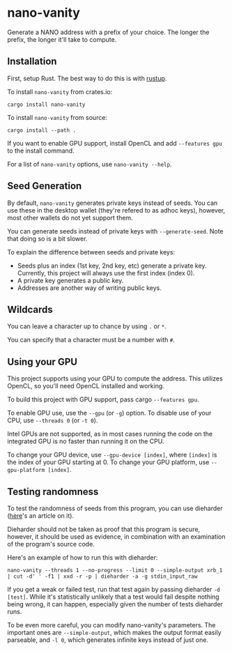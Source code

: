 # nano-vanity

Generate a NANO address with a prefix of your choice.
The longer the prefix, the longer it'll take to compute.

## Installation

First, setup Rust. The best way to do this is with [rustup](https://rustup.rs).

To install `nano-vanity` from crates.io:

```
cargo install nano-vanity
```

To install `nano-vanity` from source:

```
cargo install --path .
```

If you want to enable GPU support, install OpenCL and add `--features gpu` to the install command.

For a list of `nano-vanity` options, use `nano-vanity --help`.

## Seed Generation

By default, `nano-vanity` generates private keys instead of seeds.
You can use these in the desktop wallet (they're refered to as adhoc keys),
however, most other wallets do not yet support them.

You can generate seeds instead of private keys with `--generate-seed`.
Note that doing so is a bit slower.

To explain the difference between seeds and private keys:

- Seeds plus an index (1st key, 2nd key, etc) generate a private key.
  Currently, this project will always use the first index (index 0).
- A private key generates a public key.
- Addresses are another way of writing public keys.

## Wildcards

You can leave a character up to chance by using `.` or `*`.

You can specify that a character must be a number with `#`.

## Using your GPU

This project supports using your GPU to compute the address.
This utilizes OpenCL, so you'll need OpenCL installed and working.

To build this project with GPU support, pass cargo `--features gpu`.

To enable GPU use, use the `--gpu` (or `-g`) option. To disable
use of your CPU, use `--threads 0` (or `-t 0`).

Intel GPUs are not supported, as in most cases running the code on
the integrated GPU is no faster than running it on the CPU.

To change your GPU device, use `--gpu-device [index]`, where `[index]`
is the index of your GPU starting at 0.
To change your GPU platform, use `--gpu-platform [index]`.

## Testing randomness

To test the randomness of seeds from this program, you can use dieharder
([here](http://www.linux-mag.com/id/4125/)'s an article on it).

Dieharder should not be taken as proof that this program is secure, however, it should be used as evidence, in combination
with an examination of the program's source code.

Here's an example of how to run this with dieharder:

```
nano-vanity --threads 1 --no-progress --limit 0 --simple-output xrb_1 | cut -d' ' -f1 | xxd -r -p | dieharder -a -g stdin_input_raw
```

If you get a weak or failed test, run that test again by passing dieharder `-d [test]`.
While it's statistically unlikely that a test would fail despite nothing being wrong, it can happen,
especially given the number of tests dieharder runs.

To be even more careful, you can modify nano-vanity's parameters.
The important ones are `--simple-output`, which makes the output format easily parseable,
and `-l 0`, which generates infinite keys instead of just one.
